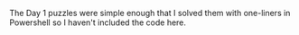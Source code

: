 
The Day 1 puzzles were simple enough that I solved them with one-liners in Powershell so I haven't included the code here.
